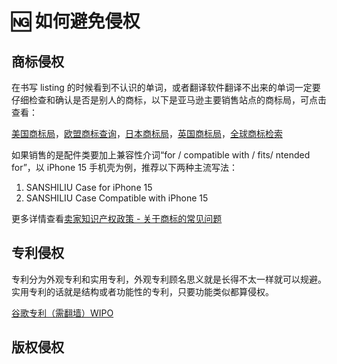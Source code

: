 # 🆖 如何避免侵权

## 商标侵权

在书写 listing 的时候看到不认识的单词，或者翻译软件翻译不出来的单词一定要仔细检查和确认是否是别人的商标，以下是亚马逊主要销售站点的商标局，可点击查看：

[美国商标局](http://tmsearch.uspto.gov/)，[欧盟商标查询](https://euipo.europa.eu/)，[日本商标局](http://www.jpo.go.jp/)，[英国商标局](http://www.ipo.gov.uk/)，[全球商标检索](https://www.trademarkia.com/)

如果销售的是配件类要加上兼容性介词“for / compatible with / fits/ ntended for”，以 iPhone 15 手机壳为例，推荐以下两种主流写法：

1. SANSHILIU Case for iPhone 15
2. SANSHILIU  Case Compatible with iPhone 15

更多详情查看[卖家知识产权政策 - 关于商标的常见问题](https://sellercentral.amazon.com/help/hub/reference/GZUQ6GBBXQVHQKF2)

## 专利侵权

专利分为外观专利和实用专利，外观专利顾名思义就是长得不太一样就可以规避。实用专利的话就是结构或者功能性的专利，只要功能类似都算侵权。

[谷歌专利（需翻墙）](https://patents.google.com/)[WIPO](https://designdb.wipo.int/designdb/en/index.jsp)



## 版权侵权
